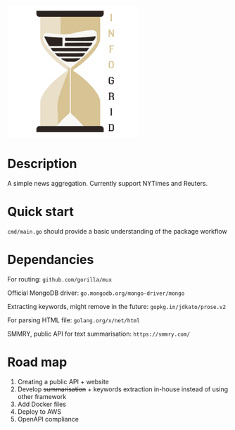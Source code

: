 <img src="./media/infogrid_logo.png" width="300" height="300">

# Description
A simple news aggregation. Currently support NYTimes and Reuters.

# Quick start
```cmd/main.go``` should provide a basic understanding of the package workflow

# Dependancies
For routing: ```github.com/gorilla/mux```

Official MongoDB driver: ```go.mongodb.org/mongo-driver/mongo```

Extracting keywords, might remove in the future: ```gopkg.in/jdkato/prose.v2```

For parsing HTML file: ```golang.org/x/net/html```

SMMRY, public API for text summarisation: ```https://smmry.com/```

# Road map
1. Creating a public API + website
2. Develop ~~summarisation~~ + keywords extraction in-house instead of using other framework
3. Add Docker files
4. Deploy to AWS
5. OpenAPI compliance

